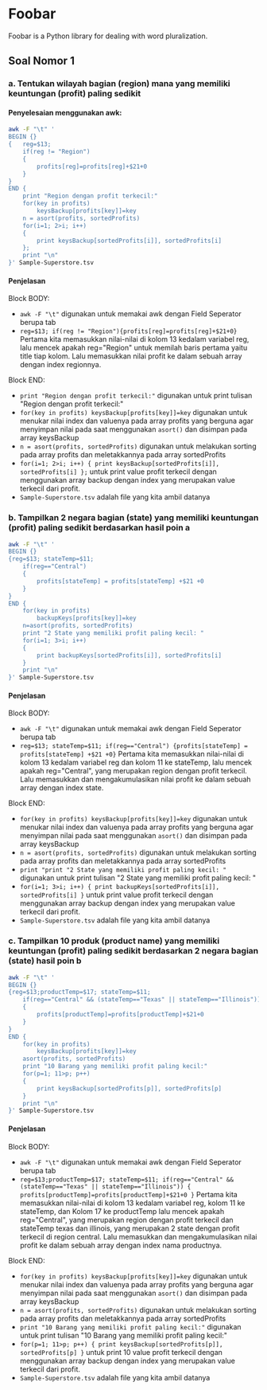 # Foobar

Foobar is a Python library for dealing with word pluralization.

## Soal Nomor 1

### a. Tentukan wilayah bagian (region) mana yang memiliki keuntungan (profit) paling sedikit

#### Penyelesaian menggunakan awk:

```bash
awk -F "\t" '
BEGIN {}
{	reg=$13;
	if(reg != "Region")
	{
		profits[reg]=profits[reg]+$21+0
	}
}
END {
	print "Region dengan profit terkecil:"
	for(key in profits) 
		keysBackup[profits[key]]=key
	n = asort(profits, sortedProfits)
	for(i=1; 2>i; i++)
	{
		print keysBackup[sortedProfits[i]], sortedProfits[i]
	};
	print "\n"
}' Sample-Superstore.tsv
```
#### Penjelasan
Block BODY:
*  `awk -F "\t"` digunakan untuk memakai awk dengan Field Seperator berupa tab
* `reg=$13; if(reg != "Region"){profits[reg]=profits[reg]+$21+0}` Pertama kita memasukkan nilai-nilai di kolom 13 kedalam variabel reg, lalu mencek apakah reg="Region" untuk memilah baris pertama yaitu title tiap kolom. Lalu memasukkan nilai profit ke dalam sebuah array dengan index regionnya.

Block END:
* `print "Region dengan profit terkecil:"` digunakan untuk print tulisan "Region dengan profit terkecil:"
* `for(key in profits) keysBackup[profits[key]]=key` digunakan untuk menukar nilai index dan valuenya pada array profits yang berguna agar menyimpan nilai pada saat menggunakan `asort()` dan disimpan pada array keysBackup
* `n = asort(profits, sortedProfits)` digunakan untuk melakukan sorting pada array profits dan meletakkannya pada array sortedProfits
* `for(i=1; 2>i; i++)
    {
        print keysBackup[sortedProfits[i]], sortedProfits[i]
    };` untuk print value profit terkecil dengan menggunakan array backup dengan index  yang merupakan value terkecil dari profit.
* `Sample-Superstore.tsv` adalah file yang kita ambil datanya





### b. Tampilkan 2 negara bagian (state) yang memiliki keuntungan (profit) paling sedikit berdasarkan hasil poin a

```bash
awk -F "\t" '
BEGIN {}
{reg=$13; stateTemp=$11;
	if(reg=="Central")
	{
		profits[stateTemp] = profits[stateTemp] +$21 +0
	}
}
END {
	for(key in profits) 
		backupKeys[profits[key]]=key
	n=asort(profits, sortedProfits)
	print "2 State yang memiliki profit paling kecil: "
	for(i=1; 3>i; i++)
	{
		print backupKeys[sortedProfits[i]], sortedProfits[i]
	}
	print "\n"
}' Sample-Superstore.tsv
```
#### Penjelasan
Block BODY:
*  `awk -F "\t"` digunakan untuk memakai awk dengan Field Seperator berupa tab
* `reg=$13; stateTemp=$11; if(reg=="Central") {profits[stateTemp] = profits[stateTemp] +$21 +0}` Pertama kita memasukkan nilai-nilai di kolom 13 kedalam variabel reg dan kolom 11 ke stateTemp, lalu mencek apakah reg="Central", yang merupakan region dengan profit terkecil. Lalu memasukkan dan mengakumulasikan nilai profit ke dalam sebuah array dengan index state.

Block END:
* `for(key in profits) keysBackup[profits[key]]=key` digunakan untuk menukar nilai index dan valuenya pada array profits yang berguna agar menyimpan nilai pada saat menggunakan `asort()` dan disimpan pada array keysBackup
* `n = asort(profits, sortedProfits)` digunakan untuk melakukan sorting pada array profits dan meletakkannya pada array sortedProfits
* `print "print "2 State yang memiliki profit paling kecil: "` digunakan untuk print tulisan "2 State yang memiliki profit paling kecil: "
* `for(i=1; 3>i; i++)
    {
        print backupKeys[sortedProfits[i]], sortedProfits[i]
    }` untuk print value profit terkecil dengan menggunakan array backup dengan index  yang merupakan value terkecil dari profit.
* `Sample-Superstore.tsv` adalah file yang kita ambil datanya



### c. Tampilkan 10 produk (product name) yang memiliki keuntungan (profit) paling sedikit berdasarkan 2 negara bagian (state) hasil poin b

```bash
awk -F "\t" '
BEGIN {}
{reg=$13;productTemp=$17; stateTemp=$11;
	if(reg=="Central" && (stateTemp=="Texas" || stateTemp=="Illinois"))
	{
		profits[productTemp]=profits[productTemp]+$21+0
	}
}
END {
	for(key in profits)
		keysBackup[profits[key]]=key
	asort(profits, sortedProfits)
	print "10 Barang yang memiliki profit paling kecil:"	
	for(p=1; 11>p; p++)
	{
		print keysBackup[sortedProfits[p]], sortedProfits[p]
	}
	print "\n"
}' Sample-Superstore.tsv
```
#### Penjelasan
Block BODY:
*  `awk -F "\t"` digunakan untuk memakai awk dengan Field Seperator berupa tab
* `reg=$13;productTemp=$17; stateTemp=$11;
	if(reg=="Central" && (stateTemp=="Texas" || stateTemp=="Illinois"))
	{
		profits[productTemp]=profits[productTemp]+$21+0
	}` Pertama kita memasukkan nilai-nilai di kolom 13 kedalam variabel reg, kolom 11 ke stateTemp, dan Kolom 17 ke productTemp lalu mencek apakah reg="Central", yang merupakan region dengan profit terkecil dan stateTemp texas dan illinois, yang merupakan 2 state dengan profit terkecil di region central. Lalu memasukkan dan mengakumulasikan nilai profit ke dalam sebuah array dengan index nama productnya.

Block END:
* `for(key in profits) keysBackup[profits[key]]=key` digunakan untuk menukar nilai index dan valuenya pada array profits yang berguna agar menyimpan nilai pada saat menggunakan `asort()` dan disimpan pada array keysBackup
* `n = asort(profits, sortedProfits)` digunakan untuk melakukan sorting pada array profits dan meletakkannya pada array sortedProfits
* `print "10 Barang yang memiliki profit paling kecil:"` digunakan untuk print tulisan "10 Barang yang memiliki profit paling kecil:"
* `for(p=1; 11>p; p++)
    {
        print keysBackup[sortedProfits[p]], sortedProfits[p]
    }` untuk print 10 value profit terkecil dengan menggunakan array backup dengan index  yang merupakan value terkecil dari profit.
* `Sample-Superstore.tsv` adalah file yang kita ambil datanya
